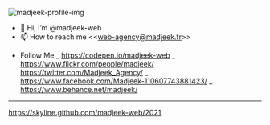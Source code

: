 ![madjeek-profile-img](https://user-images.githubusercontent.com/83957788/168566487-bb8996b8-fa25-4d9f-97b6-f782f39e6522.jpg)


- 👋 Hi, I’m @madjeek-web
- 📫 How to reach me <<<web-agency@madjeek.fr>>>


+ Follow Me
_
https://codepen.io/madjeek-web
_
https://www.flickr.com/people/madjeek/
_
https://twitter.com/Madjeek_Agency/
_
https://www.facebook.com/Madjeek-110607743881423/
_
https://www.behance.net/madjeek/

_____
https://skyline.github.com/madjeek-web/2021
<!---
madjeek-web/madjeek-web is a ✨ special ✨ repository because its `README.md` (this file) appears on your GitHub profile.
You can click the Preview link to take a look at your changes.
--->
